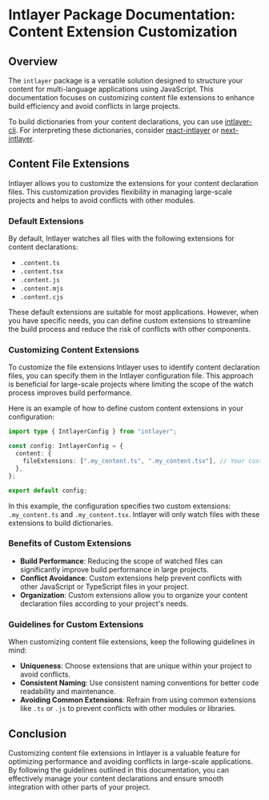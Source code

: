 # Intlayer Package Documentation: Content Extension Customization

## Overview

The `intlayer` package is a versatile solution designed to structure your content for multi-language applications using JavaScript. This documentation focuses on customizing content file extensions to enhance build efficiency and avoid conflicts in large projects.

To build dictionaries from your content declarations, you can use [intlayer-cli](https://github.com/aypineau/intlayer/blob/main/packages/intlayer-cli/readme.md). For interpreting these dictionaries, consider [react-intlayer](https://github.com/aypineau/intlayer/blob/main/packages/react-intlayer/readme.md) or [next-intlayer](https://github.com/aypineau/intlayer/blob/main/packages/next-intlayer/readme.md).

## Content File Extensions

Intlayer allows you to customize the extensions for your content declaration files. This customization provides flexibility in managing large-scale projects and helps to avoid conflicts with other modules.

### Default Extensions

By default, Intlayer watches all files with the following extensions for content declarations:

- `.content.ts`
- `.content.tsx`
- `.content.js`
- `.content.mjs`
- `.content.cjs`

These default extensions are suitable for most applications. However, when you have specific needs, you can define custom extensions to streamline the build process and reduce the risk of conflicts with other components.

### Customizing Content Extensions

To customize the file extensions Intlayer uses to identify content declaration files, you can specify them in the Intlayer configuration file. This approach is beneficial for large-scale projects where limiting the scope of the watch process improves build performance.

Here is an example of how to define custom content extensions in your configuration:

```typescript
import type { IntlayerConfig } from "intlayer";

const config: IntlayerConfig = {
  content: {
    fileExtensions: [".my_content.ts", ".my_content.tsx"], // Your custom extensions
  },
};

export default config;
```

In this example, the configuration specifies two custom extensions: `.my_content.ts` and `.my_content.tsx`. Intlayer will only watch files with these extensions to build dictionaries.

### Benefits of Custom Extensions

- **Build Performance**: Reducing the scope of watched files can significantly improve build performance in large projects.
- **Conflict Avoidance**: Custom extensions help prevent conflicts with other JavaScript or TypeScript files in your project.
- **Organization**: Custom extensions allow you to organize your content declaration files according to your project's needs.

### Guidelines for Custom Extensions

When customizing content file extensions, keep the following guidelines in mind:

- **Uniqueness**: Choose extensions that are unique within your project to avoid conflicts.
- **Consistent Naming**: Use consistent naming conventions for better code readability and maintenance.
- **Avoiding Common Extensions**: Refrain from using common extensions like `.ts` or `.js` to prevent conflicts with other modules or libraries.

## Conclusion

Customizing content file extensions in Intlayer is a valuable feature for optimizing performance and avoiding conflicts in large-scale applications. By following the guidelines outlined in this documentation, you can effectively manage your content declarations and ensure smooth integration with other parts of your project.
